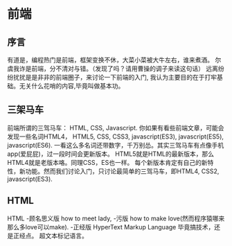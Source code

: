 # 前端

## 序言
有道是，编程热门是前端，框架变换不休，大菜小菜被大牛左右，谁来煮酒。 尔虞我诈是前端，分不清对与错。（发现了吗？请用曹操的调子来读这句话）
远离纷纷扰扰是是非非的前端圈子，来讨论一下前端的入门, 我认为主要目的在于打牢基础。无关什么花哨的内容,毕竟叫做基本功。

## 三架马车
前端所谓的三驾马车： HTML, CSS, Javascript.  你如果有看些前端文章，可能会发现一些名词HTML4， HTML5, CSS, CSS3, javascript(ES3), javascript(ES5), javascript(ES6). 一看这么多名词还带数字，千万别怂。其实三驾马车有点像手机app(爱屁屁)，过一段时间会更新版本。 HTML5就是HTML的最新版本，那么HTML4就是老版本咯。同理CSS，ES也一样。 每个新版本肯定有自己的新特性，新功能。然而我们讨论入门，只讨论最简单的三驾马车，即HTML4, CSS2, javascript(ES3).


## HTML
HTML 
-顾名思义版 how to meet lady, 
-污版 how to make love(然而程序猿哪来那么多love可以make). 
-正经版 HyperText Markup Language
毕竟搞技术，还是正经点。 超文本标记语言。
